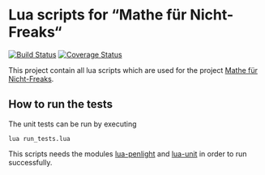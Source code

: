 # Lua scripts for “Mathe für Nicht-Freaks“

[![Build Status](https://travis-ci.org/kulla/mfnf-lua-scripts.png?branch=master)](https://travis-ci.org/kulla/mfnf-lua-scripts/)
[![Coverage Status](https://coveralls.io/repos/github/kulla/mfnf-lua-scripts/badge.svg?branch=master)](https://coveralls.io/github/kulla/mfnf-lua-scripts?branch=master)

This project contain all lua scripts which are used for the project [Mathe für Nicht-Freaks](https://de.wikibooks.org/wiki/Mathe_f%C3%BCr_Nicht-Freaks).

## How to run the tests

The unit tests can be run by executing

    lua run_tests.lua

This scripts needs the modules [lua-penlight](https://github.com/stevedonovan/Penlight) and [lua-unit](https://github.com/bluebird75/luaunit) in order to run successfully.
